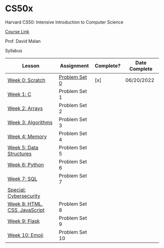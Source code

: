 # CS50x
Harvard CS50: Intensive Introduction to Computer Science

[Course Link](https://cs50.harvard.edu/x/2022/)

Prof. David Malan

Syllabus

 | Lesson | Assignment | Complete? | Date Complete |
 | --- | --- | --- | --- |
 | [Week 0: Scratch](https://github.com/surajkunthu/CS50x/tree/main/Week%200%20Scratch) | [Problem Set 0](https://cs50.harvard.edu/x/2022/psets/0/) | [x] | 06/20/2022 |
 | [Week 1: C](https://github.com/surajkunthu/CS50x/tree/main/Week%201%20C) | Problem Set 1 |  |  |
 | [Week 2: Arrays]() | Problem Set 2 |  |  |
 | [Week 3: Algorithms]() | Problem Set 3 |  | |
 | [Week 4: Memory]() | Problem Set 4 | |  |
 | [Week 5: Data Structures]() | Problem Set 5 |  |  |
 | [Week 6: Python]() | Problem Set 6 | | |
 | [Week 7: SQL]() | Problem Set 7 |  |  |
 | [Special: Cybersecurity]() |  | |  |
 | [Week 8: HTML, CSS, JavaScript]() | Problem Set 8 | |  |
 | [Week 9: Flask]() | Problem Set 9 | |  |
 | [Week 10: Emoji]() | Problem Set 10 |  |  |


    
